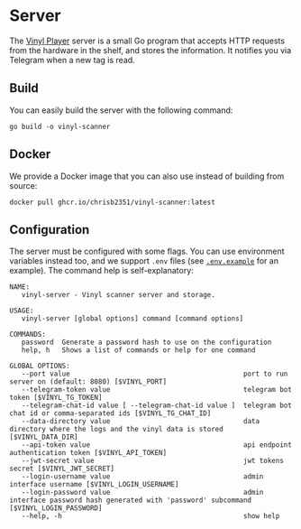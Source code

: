 # Server

The [Vinyl Player](../) server is a small Go program that accepts HTTP requests from the hardware in the shelf, and stores the information. It notifies you via Telegram when a new tag is read.

## Build

You can easily build the server with the following command:

```shell
go build -o vinyl-scanner
```

## Docker

We provide a Docker image that you can also use instead of building from source:

```shell
docker pull ghcr.io/chrisb2351/vinyl-scanner:latest
```

## Configuration

The server must be configured with some flags. You can use environment variables instead too, and we support `.env` files (see [`.env.example`](./.env.example) for an example). The command help is self-explanatory:

```
NAME:
   vinyl-server - Vinyl scanner server and storage.

USAGE:
   vinyl-server [global options] command [command options] 

COMMANDS:
   password  Generate a password hash to use on the configuration
   help, h   Shows a list of commands or help for one command

GLOBAL OPTIONS:
   --port value                                           port to run server on (default: 8080) [$VINYL_PORT]
   --telegram-token value                                 telegram bot token [$VINYL_TG_TOKEN]
   --telegram-chat-id value [ --telegram-chat-id value ]  telegram bot chat id or comma-separated ids [$VINYL_TG_CHAT_ID]
   --data-directory value                                 data directory where the logs and the vinyl data is stored [$VINYL_DATA_DIR]
   --api-token value                                      api endpoint authentication token [$VINYL_API_TOKEN]
   --jwt-secret value                                     jwt tokens secret [$VINYL_JWT_SECRET]
   --login-username value                                 admin interface username [$VINYL_LOGIN_USERNAME]
   --login-password value                                 admin interface password hash generated with 'password' subcommand [$VINYL_LOGIN_PASSWORD]
   --help, -h                                             show help
```
